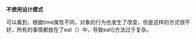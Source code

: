**不使用设计模式**

可以看到，根据time属性不同，对象的行为也发生了改变，但是这样的方式很不好，所有的事情都放在了eat（）中，导致eat()方法过于复杂。























